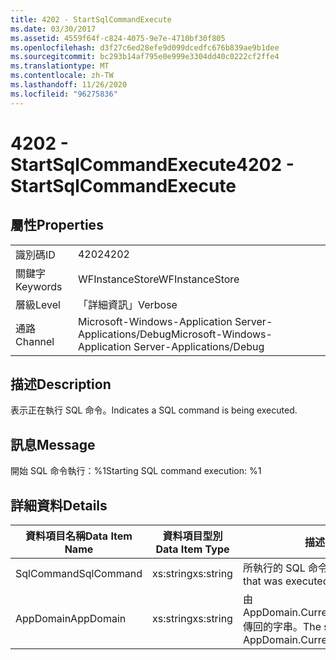 ```yaml
---
title: 4202 - StartSqlCommandExecute
ms.date: 03/30/2017
ms.assetid: 4559f64f-c824-4075-9e7e-4710bf30f805
ms.openlocfilehash: d3f27c6ed28efe9d099dcedfc676b839ae9b1dee
ms.sourcegitcommit: bc293b14af795e0e999e3304dd40c0222cf2ffe4
ms.translationtype: MT
ms.contentlocale: zh-TW
ms.lasthandoff: 11/26/2020
ms.locfileid: "96275836"
---
```

# <a name="4202---startsqlcommandexecute"></a><span data-ttu-id="d6b5e-102">4202 - StartSqlCommandExecute</span><span class="sxs-lookup"><span data-stu-id="d6b5e-102">4202 - StartSqlCommandExecute</span></span>

## <a name="properties"></a><span data-ttu-id="d6b5e-103">屬性</span><span class="sxs-lookup"><span data-stu-id="d6b5e-103">Properties</span></span>  
  
|||  
|-|-|  
|<span data-ttu-id="d6b5e-104">識別碼</span><span class="sxs-lookup"><span data-stu-id="d6b5e-104">ID</span></span>|<span data-ttu-id="d6b5e-105">4202</span><span class="sxs-lookup"><span data-stu-id="d6b5e-105">4202</span></span>|  
|<span data-ttu-id="d6b5e-106">關鍵字</span><span class="sxs-lookup"><span data-stu-id="d6b5e-106">Keywords</span></span>|<span data-ttu-id="d6b5e-107">WFInstanceStore</span><span class="sxs-lookup"><span data-stu-id="d6b5e-107">WFInstanceStore</span></span>|  
|<span data-ttu-id="d6b5e-108">層級</span><span class="sxs-lookup"><span data-stu-id="d6b5e-108">Level</span></span>|<span data-ttu-id="d6b5e-109">「詳細資訊」</span><span class="sxs-lookup"><span data-stu-id="d6b5e-109">Verbose</span></span>|  
|<span data-ttu-id="d6b5e-110">通路</span><span class="sxs-lookup"><span data-stu-id="d6b5e-110">Channel</span></span>|<span data-ttu-id="d6b5e-111">Microsoft-Windows-Application Server-Applications/Debug</span><span class="sxs-lookup"><span data-stu-id="d6b5e-111">Microsoft-Windows-Application Server-Applications/Debug</span></span>|  
  
## <a name="description"></a><span data-ttu-id="d6b5e-112">描述</span><span class="sxs-lookup"><span data-stu-id="d6b5e-112">Description</span></span>  

 <span data-ttu-id="d6b5e-113">表示正在執行 SQL 命令。</span><span class="sxs-lookup"><span data-stu-id="d6b5e-113">Indicates a SQL command is being executed.</span></span>  
  
## <a name="message"></a><span data-ttu-id="d6b5e-114">訊息</span><span class="sxs-lookup"><span data-stu-id="d6b5e-114">Message</span></span>  

 <span data-ttu-id="d6b5e-115">開始 SQL 命令執行：%1</span><span class="sxs-lookup"><span data-stu-id="d6b5e-115">Starting SQL command execution: %1</span></span>  
  
## <a name="details"></a><span data-ttu-id="d6b5e-116">詳細資料</span><span class="sxs-lookup"><span data-stu-id="d6b5e-116">Details</span></span>  
  
|<span data-ttu-id="d6b5e-117">資料項目名稱</span><span class="sxs-lookup"><span data-stu-id="d6b5e-117">Data Item Name</span></span>|<span data-ttu-id="d6b5e-118">資料項目型別</span><span class="sxs-lookup"><span data-stu-id="d6b5e-118">Data Item Type</span></span>|<span data-ttu-id="d6b5e-119">描述</span><span class="sxs-lookup"><span data-stu-id="d6b5e-119">Description</span></span>|  
|--------------------|--------------------|-----------------|  
|<span data-ttu-id="d6b5e-120">SqlCommand</span><span class="sxs-lookup"><span data-stu-id="d6b5e-120">SqlCommand</span></span>|<span data-ttu-id="d6b5e-121">xs:string</span><span class="sxs-lookup"><span data-stu-id="d6b5e-121">xs:string</span></span>|<span data-ttu-id="d6b5e-122">所執行的 SQL 命令。</span><span class="sxs-lookup"><span data-stu-id="d6b5e-122">The SQL command that was executed.</span></span>|  
|<span data-ttu-id="d6b5e-123">AppDomain</span><span class="sxs-lookup"><span data-stu-id="d6b5e-123">AppDomain</span></span>|<span data-ttu-id="d6b5e-124">xs:string</span><span class="sxs-lookup"><span data-stu-id="d6b5e-124">xs:string</span></span>|<span data-ttu-id="d6b5e-125">由 AppDomain.CurrentDomain.FriendlyName 傳回的字串。</span><span class="sxs-lookup"><span data-stu-id="d6b5e-125">The string returned by AppDomain.CurrentDomain.FriendlyName.</span></span>|

